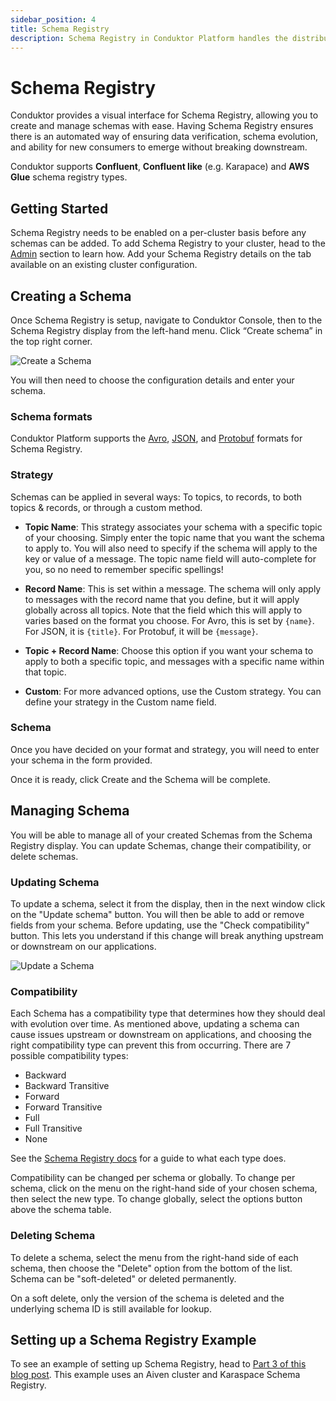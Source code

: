 ```yaml
---
sidebar_position: 4
title: Schema Registry
description: Schema Registry in Conduktor Platform handles the distribution and synchronization of schemas to the producer and consumer for Kafka.
---
```


# Schema Registry

Conduktor provides a visual interface for Schema Registry, allowing you to create and manage schemas with ease. Having Schema Registry ensures there is an automated way of ensuring data verification, schema evolution, and ability for new consumers to emerge without breaking downstream.

Conduktor supports **Confluent**, **Confluent like** (e.g. Karapace) and **AWS Glue** schema registry types.

## Getting Started

Schema Registry needs to be enabled on a per-cluster basis before any schemas can be added. To add Schema Registry to your cluster, head to the [Admin](../../settings/managing-clusters) section to learn how. Add your Schema Registry details on the tab available on an existing cluster configuration.

## Creating a Schema

Once Schema Registry is setup, navigate to Conduktor Console, then to the Schema Registry display from the left-hand menu. Click “Create schema” in the top right corner.

![Create a Schema](/img/console/create-schema.png)

You will then need to choose the configuration details and enter your schema.

### Schema formats

Conduktor Platform supports the [Avro](https://avro.apache.org/docs/current/spec.html), [JSON](https://json-schema.org/), and [Protobuf](https://developers.google.com/protocol-buffers/) formats for Schema Registry.

### Strategy

Schemas can be applied in several ways: To topics, to records, to both topics & records, or through a custom method.

- **Topic Name**: This strategy associates your schema with a specific topic of your choosing. Simply enter the topic name that you want the schema to apply to. You will also need to specify if the schema will apply to the key or value of a message. The topic name field will auto-complete for you, so no need to remember specific spellings!

- **Record Name**: This is set within a message. The schema will only apply to messages with the record name that you define, but it will apply globally across all topics. Note that the field which this will apply to varies based on the format you choose. For Avro, this is set by `{name}`. For JSON, it is `{title}`. For Protobuf, it will be `{message}`.

- **Topic + Record Name**: Choose this option if you want your schema to apply to both a specific topic, and messages with a specific name within that topic.

- **Custom**: For more advanced options, use the Custom strategy. You can define your strategy in the Custom name field.

### Schema

Once you have decided on your format and strategy, you will need to enter your schema in the form provided.

Once it is ready, click Create and the Schema will be complete.

## Managing Schema

You will be able to manage all of your created Schemas from the Schema Registry display. You can update Schemas, change their compatibility, or delete schemas.

### Updating Schema

To update a schema, select it from the display, then in the next window click on the "Update schema" button. You will then be able to add or remove fields from your schema. Before updating, use the "Check compatibility" button. This lets you understand if this change will break anything upstream or downstream on our applications.

![Update a Schema](/img/console/update-schema.png)

### Compatibility

Each Schema has a compatibility type that determines how they should deal with evolution over time. As mentioned above, updating a schema can cause issues upstream or downstream on applications, and choosing the right compatibility type can prevent this from occurring. There are 7 possible compatibility types:

- Backward
- Backward Transitive
- Forward
- Forward Transitive
- Full
- Full Transitive
- None

See the [Schema Registry docs](https://docs.confluent.io/platform/current/schema-registry/avro.html#summary) for a guide to what each type does.

Compatibility can be changed per schema or globally. To change per schema, click on the menu on the right-hand side of your chosen schema, then select the new type. To change globally, select the options button above the schema table.

### Deleting Schema

To delete a schema, select the menu from the right-hand side of each schema, then choose the "Delete" option from the bottom of the list. Schema can be "soft-deleted" or deleted permanently.

On a soft delete, only the version of the schema is deleted and the underlying schema ID is still available for lookup.

## Setting up a Schema Registry Example

To see an example of setting up Schema Registry, head to [Part 3 of this blog post](https://www.conduktor.io/blog/what-is-the-schema-registry-and-why-do-you-need-to-use-it). This example uses an Aiven cluster and Karaspace Schema Registry.

